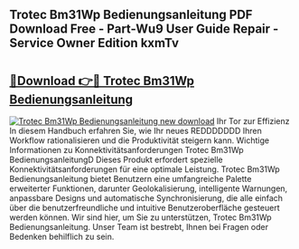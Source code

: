 ## Trotec Bm31Wp Bedienungsanleitung PDF Download Free - Part-Wu9 User Guide Repair - Service Owner Edition kxmTv

# <h2><a href="http://df2o6xd.blite.top/?on=Trotec+Bm31Wp+Bedienungsanleitung">🔗Download 👉🔴 Trotec Bm31Wp Bedienungsanleitung</a></h2>

[![Trotec Bm31Wp Bedienungsanleitung new download](https://i.imgur.com/lujVjoI.png)](http://df2o6xd.blite.top/?on=Trotec+Bm31Wp+Bedienungsanleitung)
Ihr Tor zur Effizienz In diesem Handbuch erfahren Sie, wie Ihr neues REDDDDDDD Ihren Workflow rationalisieren und die Produktivität steigern kann. Wichtige Informationen zu Konnektivitätsanforderungen Trotec Bm31Wp BedienungsanleitungD Dieses Produkt erfordert spezielle Konnektivitätsanforderungen für eine optimale Leistung. Trotec Bm31Wp Bedienungsanleitung bietet Benutzern eine umfangreiche Palette erweiterter Funktionen, darunter Geolokalisierung, intelligente Warnungen, anpassbare Designs und automatische Synchronisierung, die alle einfach über die benutzerfreundliche und intuitive Benutzeroberfläche gesteuert werden können. Wir sind hier, um Sie zu unterstützen, Trotec Bm31Wp Bedienungsanleitung. Unser Team ist bestrebt, Ihnen bei Fragen oder Bedenken behilflich zu sein.
